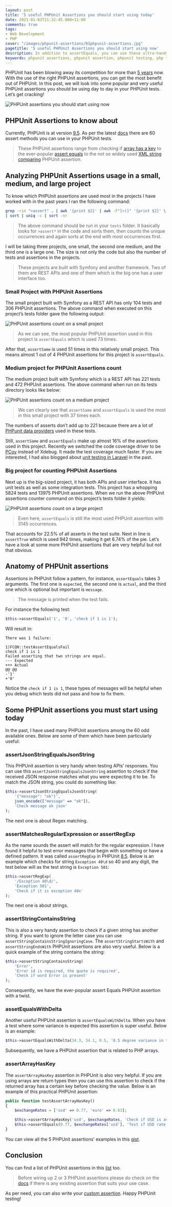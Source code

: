 ```yaml
---
layout: post
title: '5 useful PHPUnit Assertions you should start using today'
date: 2021-01-03T21:32:45.000+11:00
comments: true
tags:
- Web Development
- PHP
cover: "/images/phpunit-assertions/01phpunit-assertions.jpg"
pagetitle: '5 useful PHPUnit Assertions you should start using now'
description: In addition to assertEquals, you can use these ultra-handy PHPUnit assertions to make your life easier. Find out how.
keywords: phpunit assertions, phpunit assertion, phpunit testing, php testing
---
```

PHPUnit has been blowing away its competition for more than [5 years](https://trends.google.com/trends/explore?date=2016-01-01%202020-12-31&q=phpunit,phpspec,codeception,behat,atoum) now. With the use of the right PHPUnit assertions, you can get the most benefit out of PHPUnit. In this post, we will look into some popular and very useful PHPUnit assertions you should be using day to day in your PHPUnit tests. Let’s get cracking!

<img class="center" src="/images/generic/loading.gif" data-echo="/images/phpunit-assertions/01phpunit-assertions.jpg" title="PHPUnit assertions you should start using now" alt="PHPUnit assertions you should start using now">

<!-- more -->

## PHPUnit Assertions to know about

Currently, PHPUnit is at version [9.5](https://github.com/sebastianbergmann/phpunit/releases/tag/9.5.0). As per the latest [docs](https://phpunit.readthedocs.io/en/9.5/assertions.html) there are 60 assert methods you can use in your PHPUnit tests.

> These PHPUnit assertions range from checking if [array has a key](https://phpunit.readthedocs.io/en/9.5/assertions.html#assertarrayhaskey) to the ever-popular [assert equals](https://phpunit.readthedocs.io/en/9.5/assertions.html#assertequals) to the not so widely used [XML string comparing](https://phpunit.readthedocs.io/en/9.5/assertions.html#assertxmlstringequalsxmlstring) PHPUnit assertion.

## Analyzing  PHPUnit Assertions usage in a small, medium, and large project

To know which PHPUnit assertions are used most in the projects I have worked with in the past years I ran the following command:

``` bash
grep -rin ">assert" . | awk '{print $2}' | awk -F"[>(]" '{print $2}' \ 
| sort | uniq -c | sort -nr
```

> The above command should be run in your `tests` folder. It basically looks for `>assert*` in the code and sorts them, then counts the unique occurrences and again sorts at the end with most occurrences first.

I will be taking three projects, one small, the second one medium, and the third one is a large one. The size is not only the code but also the number of tests and assertions in the projects. 

> These projects are built with Symfony and another framework. Two of them are REST APIs and one of them which is the big one has a user interface too.

### Small Project with PHPUnit Assertions

The small project built with Symfony as a REST API has only 104 tests and 306 PHPUnit assertions. The above command when executed on this project’s tests folder gave the following output:

<img class="center" src="/images/generic/loading.gif" data-echo="/images/phpunit-assertions/02phpunit-assertions-count-small.jpg" title="PHPUnit assertions count on a small project" alt="PHPUnit assertions count on a small project">

> As we can see, the most popular PHPUnit assertion used in this project is `assertEquals` which is used 73 times.

After that, `assertSame` is used 51 times in this relatively small project. This means almost 1 out of 4 PHPUnit assertions for this project is `assertEquals`.

### Medium project for PHPUnit Assertions count

The medium project built with Symfony which is a REST API has 221 tests and 472 PHPUnit assertions. The above command when run on its tests directory looks like below:

<img class="center" src="/images/generic/loading.gif" data-echo="/images/phpunit-assertions/03phpunit-assertions-count-medium.jpg" title="PHPUnit assertions count on a small project" alt="PHPUnit assertions count on a medium project">

> We can clearly see that `assertSame` and `assertEquals` is used the most in this small project with 37 times each.

The numbers of asserts don’t add up to 221 because there are a lot of [PHPunit data providers](/blog/2014/02/using-phpunit-data-provider-for-less/) used in these tests.

Still, `assertSame` and `assertEquals` make up almost 16% of the assertions used in this project. Recently we switched the code coverage driver to be [PCov](/blog/2020/11/phpunit-code-coverage-pcov/) instead of Xdebug. It made the test coverage much faster. If you are interested, I had also blogged about [unit testing in Laravel](/blog/2015/07/getting-started-with-unit-testing-in-laravel/) in the past.

### Big project for counting PHPUnit Assertions

Next up is the big-sized project, it has both APIs and user interface. It has unit tests as well as some integration tests. This project has a whopping 5824 tests and 13975 PHPUnit assertions. When we run the above PHPUnit assertions counter command on this project’s tests folder it yields:

<img class="center" src="/images/generic/loading.gif" data-echo="/images/phpunit-assertions/04phpunit-assertions-count-large.jpg" title="PHPUnit assertions count on a large project" alt="PHPUnit assertions count on a large project">

> Even here, `assertEquals` is still the most used PHPUnit assertion with 3145 occurrences.

That accounts for  22.5% of all asserts in the test suite. Next in line is `assertTrue` which is used 942 times, making it get 6.74% of the pie. Let’s have a look at some more PHPUnit assertions that are very helpful but not that obvious.

## Anatomy of PHPUnit assertions

Assertions in PHPUnit follow a pattern, for instance, `assertEquals` takes 3 arguments. The first one is `expected`, the second one is `actual`, and the third one which is optional but important is `message`. 

> The message is printed when the test fails.

For instance the following test:

``` php
$this->assertEquals('1', '0', 'check if 1 is 1');
```

Will result in:

``` bash/3
There was 1 failure:

1)FCQN::testAssertEqualsFail
check if 1 is 1
Failed asserting that two strings are equal.
--- Expected
+++ Actual
@@ @@
-'1'
+'0'
```

Notice the `check if 1 is 1`, these types of messages will be helpful when you debug which tests did not pass and how to fix them.

## Some PHPUnit assertions you must start using today

In the past, I have used many PHPUnit assertions among the 60 odd available ones. Below are some of them which have been particularly useful:

### assertJsonStringEqualsJsonString

This PHPUnit assertion is very handy when testing APIs’ responses. You can use this `assertJsonStringEqualsJsonString` assertion to check if the received JSON response matches what you were expecting it to be. To match the JSON string, you could do something like:

``` php
$this->assertJsonStringEqualsJsonString(
    '{"message": "ok"}', 
    json_encode(["message" => "ok"]), 
    'Check message ok json'
);
```

The next one is about Regex matching.

### assertMatchesRegularExpression or assertRegExp

As the name sounds the assert will match for the regular expression. I have found it helpful to test error messages that begin with something or have a defined pattern. It was called `assertRegExp` in PHPUnit [8.5](https://phpunit.readthedocs.io/en/8.5/assertions.html#assertregexp). Below is an example which checks for string `Exception 40\d` so 40 and any digit, the test below will as the test string is `Exception 501`:

``` php
$this->assertRegExp(
    '/Exception 40\d/', 
    'Exception 501', 
    'Check if it is exception 40x'
);
```

The next one is about strings.

### assertStringContainsString

This is also a very handy assertion to check if a given string has another string. If you want to ignore the letter case you can use `assertStringContainsStringIgnoringCase`. The `assertStringStartsWith` and `assertStringEndsWith` PHPUnit assertions are also very useful. Below is a quick example of the string contains the string:

``` php
$this->assertStringContainsString(
    'Error', 
    'Error id is required, the quote is required', 
    'Check if word Error is present'
);
```

Consequently, we have the ever-popular assert Equals PHPUnit assertion with a twist.

### assetEqualsWithDelta

Another useful PHPUnit assertion is `assertEqualsWithDelta`. When you have a test where some variance is expected this assertion is super useful. Below is an example:

``` php
$this->assertEqualsWithDelta(34.3, 34.1, 0.5, '0.5 degree variance in temperature is allowed');
```

Subsequently, we have a PHPUnit assertion that is related to PHP arrays.

### assertArrayHasKey

The `assertArrayHasKey` assertion in PHPUnit is also very helpful. If you are using arrays are return types then you can use this assertion to check if the returned array has a certain key before checking the value. Below is an example of this practical PHPUnit assertion:

``` php
public function testAssertArrayHasKey()
{
    $exchangeRates = ['usd' => 0.77, 'euro' => 0.63];

    $this->assertArrayHasKey('usd', $exchangeRates, 'Check if USD is available');
    $this->assertEquals(0.77, $exchangeRates['usd'], 'Test if USD rate is 0.77');
}
```

You can view all the 5 PHPUnit assertions’ examples in this [gist](https://gist.github.com/geshan/75153b39e6277dd8ece4048cf1d44ae5).

## Conclusion

You can find a list of PHPUnit assertions in this [list](https://gist.github.com/briankip/35e3506be8b1ecbcf3bb) too.

> Before wiring up 2 or 3 PHPUnit assertions please do check on the [docs](https://phpunit.readthedocs.io/en/9.5/assertions.html) if there is any existing assertion that suits your use case.

As per need, you can also write your [custom assertion](https://matthiasnoback.nl/2012/02/phpunit-writing-a-custom-assertion/). Happy PHPUnit testing!
